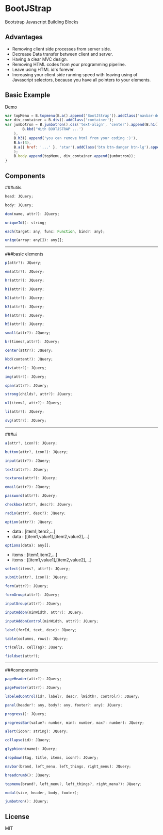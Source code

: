 BootJStrap
==========

Bootstrap Javascript Building Blocks

Advantages
--------------
- Removing client side processes from server side.
- Decrease Data transfer between client and server.
- Having a clear MVC design.
- Removing HTML codes from your programming pipeline.
- Leave using HTML id`s forever.
- Increasing your client side running speed with leaving using of Javascript selectors, because you have all pointers to your elements.
	
Basic Example
--------------
[Demo]
```js
var topMenu = B.topmenu(B.a().append('BootJStrap')).addClass('navbar-default');
var div_container = B.div().addClass('container');
var jumbotron = B.jumbotron().css('text-align', 'center').append(B.h1().append(
        B.kbd('With BOOTJSTRAP ...')
    ),
    B.h3().append('you can remove html from your coding :)'),
    B.br(3),
    B.a({ href: '...' }, 'star').addClass('btn btn-danger btn-lg').append('Getting Started')
    );
    B.body.append(topMenu, div_container.append(jumbotron));
}
```


## Components
###utils
```js
head: JQuery;
```
```js
body: JQuery;
```
```js
dom(name, attr?): JQuery;
```
```js
uniqueId(): string;
```
```js
each(target: any, func: Function, bind?: any);
```
```js
uniqe(array: any[]): any[];
```
---
###basic elements
```js
p(attr?): JQuery;
```
```js
em(attr?): JQuery;
```
```js
hr(attr?): JQuery;
```
```js
h1(attr?): JQuery;
```
```js
h2(attr?): JQuery;
```
```js
h3(attr?): JQuery;
```
```js
h4(attr?): JQuery;
```
```js
h5(attr?): JQuery;
```
```js
small(attr?): JQuery;
```
```js
br(times?,attr?): JQuery;
```
```js
center(attr?): JQuery;
```
```js
kbd(content?): JQuery;
```
```js
div(attr?): JQuery;
```
```js
img(attr?): JQuery;
```
```js
span(attr?): JQuery;
```
```js
strong(childs?, attr?): JQuery;
```
```js
ul(items?, attr?): JQuery;
```
```js
li(attr?): JQuery;
```
```js
svg(attr?): JQuery;
```
---
###ui
```js
a(attr?, icon?): JQuery;
```
```js
button(attr?, icon?): JQuery;
```
```js
input(attr?): JQuery;
```
```js
text(attr?): JQuery;
```
```js
textarea(attr?): JQuery;
```
```js
email(attr?): JQuery;
```
```js
password(attr?): JQuery;
```
```js
checkbox(attr?, desc?): JQuery;
```
```js
radio(attr?, desc?): JQuery;
```
```js
option(attr?): JQuery;
```
- data : [item1,item2,...]
- data : [[item1,value1],[item2,value2],...]

```js
options(data): any[];
```
- items : [item1,item2,...]
- items : [[item1,value1],[item2,value2],...]

```js
select(items?, attr?): JQuery;
```
```js
submit(attr?, icon?): JQuery;
```
```js
form(attr?): JQuery;
```
```js
formGroup(attr?): JQuery;
```
```js
inputGroup(attr?): JQuery;
```
```js
inputAddon(minWidth, attr?): JQuery;
```
```js
inputAddonControl(minWidth, attr?): JQuery;
```
```js
label(forId, text, desc): JQuery;
```
```js
table(columns, rows): JQuery;
```
```js
tr(cells, cellTag): JQuery;
```
```js
fieldset(attr?);
```
---
###components
```js
pageHeader(attr?): JQuery;
```
```js
pageFooter(attr?): JQuery;
```
```js
labeledControl(id?, label?, desc?, lWidth?, control?): JQuery;
```
```js
panel(header?: any, body?: any, footer?: any): JQuery;
```
```js
progress(): JQuery;
```
```js
progressBar(value?: number, min?: number, max?: number): JQuery;
```
```js
alert(icon?: string): JQuery;
```
```js
collapse(id): JQuery;
```
```js
glyphicon(name): JQuery;
```
```js
dropdown(tag, title, items, icon?): JQuery;
```
```js
navbar(brand, left_menu, left_things, right_menu): JQuery;
```
```js
breadcrumb(): JQuery;
```
```js
topmenu(brand?, left_menu?, left_things?, right_menu?): JQuery;
```
```js
modal(size, header, body, footer);
```
```js
jumbotron(): JQuery;
```

	
License
----
MIT

[Demo]:https://rawgit.com/sajjad-shirazy/BootJStrap/master/test/index.htm

